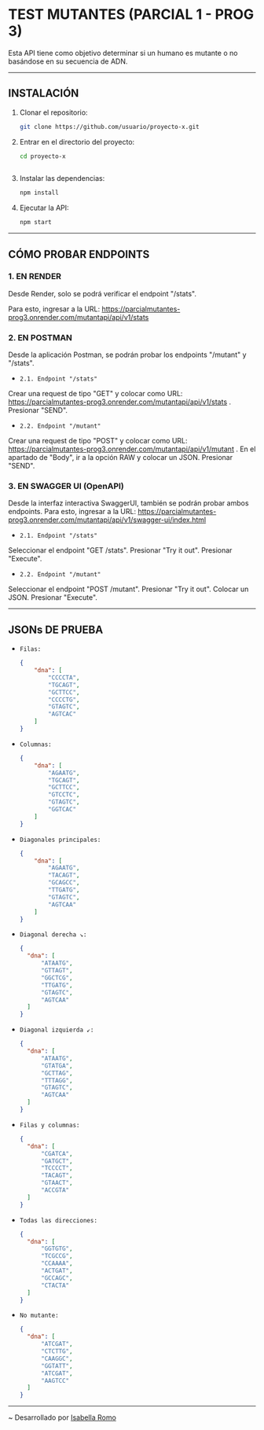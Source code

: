 # TEST MUTANTES (PARCIAL 1 - PROG 3)
Esta API tiene como objetivo determinar si un humano es mutante o no basándose en su secuencia de ADN.
___
## INSTALACIÓN
1. Clonar el repositorio:
   ```bash
   git clone https://github.com/usuario/proyecto-x.git

2. Entrar en el directorio del proyecto:
   ```bash
   cd proyecto-x
  
3. Instalar las dependencias:

   ```bash
   npm install

4. Ejecutar la API:

   ```bash
   npm start

___   
## CÓMO PROBAR ENDPOINTS
### **1. EN RENDER**

Desde Render, solo se podrá verificar el endpoint "/stats".

Para esto, ingresar a la URL: https://parcialmutantes-prog3.onrender.com/mutantapi/api/v1/stats

### **2. EN POSTMAN**

Desde la aplicación Postman, se podrán probar los endpoints "/mutant" y "/stats".

* `2.1. Endpoint "/stats"`

Crear una request de tipo "GET" y colocar como URL: https://parcialmutantes-prog3.onrender.com/mutantapi/api/v1/stats . Presionar "SEND".

* `2.2. Endpoint "/mutant"`

Crear una request de tipo "POST" y colocar como URL: https://parcialmutantes-prog3.onrender.com/mutantapi/api/v1/mutant . En el apartado de "Body", ir a la opción RAW y colocar un JSON. Presionar "SEND".


 ### **3. EN SWAGGER UI (OpenAPI)**
 
 Desde la interfaz interactiva SwaggerUI, también se podrán probar ambos endpoints. Para esto, ingresar a la URL: https://parcialmutantes-prog3.onrender.com/mutantapi/api/v1/swagger-ui/index.html

 * `2.1. Endpoint "/stats"`

Seleccionar el endpoint "GET /stats". Presionar "Try it out". Presionar "Execute".

* `2.2. Endpoint "/mutant"`

Seleccionar el endpoint "POST /mutant". Presionar "Try it out". Colocar un JSON. Presionar "Execute".

___
## JSONs DE PRUEBA

* `Filas:`

  ```json
  {
      "dna": [
          "CCCCTA",
          "TGCAGT",
          "GCTTCC",
          "CCCCTG",
          "GTAGTC",
          "AGTCAC"
      ]
  }

* `Columnas:`

  ```json
  {
      "dna": [
          "AGAATG",
          "TGCAGT",
          "GCTTCC",
          "GTCCTC",
          "GTAGTC",
          "GGTCAC"
      ]
  }

* `Diagonales principales:`

  ```json
  {
      "dna": [
          "AGAATG",
          "TACAGT",
          "GCAGCC",
          "TTGATG",
          "GTAGTC",
          "AGTCAA"
      ]
  }

* `Diagonal derecha ↘:`

  ```json
  {
    "dna": [
        "ATAATG",
        "GTTAGT",
        "GGCTCG",
        "TTGATG",
        "GTAGTC",
        "AGTCAA"
    ]
  }

* `Diagonal izquierda ↙:`

  ```json
  {
    "dna": [
        "ATAATG",
        "GTATGA",
        "GCTTAG",
        "TTTAGG",
        "GTAGTC",
        "AGTCAA"
    ]
  }

* `Filas y columnas:`

  ```json
  {
    "dna": [
        "CGATCA",
        "GATGCT",
        "TCCCCT",
        "TACAGT",
        "GTAACT",
        "ACCGTA"
    ]
  }

* `Todas las direcciones:`

  ```json
  {
    "dna": [
        "GGTGTG",
        "TCGCCG",
        "CCAAAA",
        "ACTGAT",
        "GCCAGC",
        "CTACTA"
    ]
  }

* `No mutante:`

  ```json
  {
    "dna": [
        "ATCGAT",
        "CTCTTG",
        "CAAGGC",
        "GGTATT",
        "ATCGAT",
        "AAGTCC"
    ]
  }


___
~ Desarrollado por [Isabella Romo](https://github.com/isaromo)
